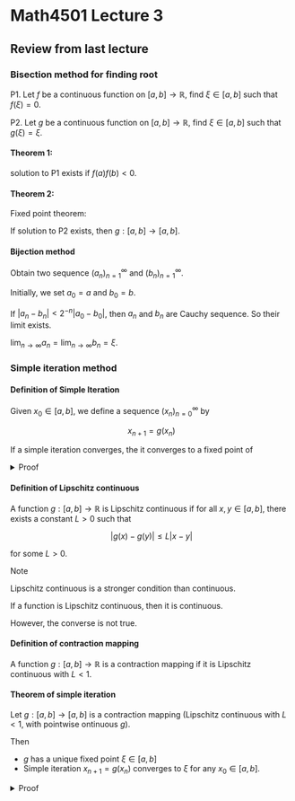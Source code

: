 # Math4501 Lecture 3

## Review from last lecture

### Bisection method for finding root

P1. Let $f$ be a continuous function on $[a,b]\to \mathbb{R}$, find $\xi \in [a,b]$ such that $f(\xi)=0$.

P2. Let $g$ be a continuous function on $[a,b]\to \mathbb{R}$, find $\xi \in [a,b]$ such that $g(\xi)=\xi$.

#### Theorem 1:

solution to P1 exists if $f(a)f(b)<0$.

#### Theorem 2:

Fixed point theorem:

If solution to P2 exists, then $g:[a,b]\to [a,b]$.

#### Bijection method

Obtain two sequence $(a_n)_{n=1}^\infty$ and $(b_n)_{n=1}^\infty$.

Initially, we set $a_0=a$ and $b_0=b$.

If $|a_n-b_n|<2^{-n}|a_0-b_0|$, then $a_n$ and $b_n$ are Cauchy sequence. So their limit exists.

$\lim_{n\to\infty} a_n=\lim_{n\to\infty} b_n=\xi$.

### Simple iteration method

#### Definition of Simple Iteration

Given $x_0\in [a,b]$, we define a sequence $(x_n)_{n=0}^\infty$ by

$$
x_{n+1}=g(x_n)
$$

If a simple iteration converges, the it converges to a fixed point of

<details>

<summary>Proof</summary>

Let $c\coloneqq \lim_{n\to\infty} x_n=g(c)$.

$g:[a,b]\to \mathbb{R}$ is continuous if and only if $g$ is continuous at $x_0\in [a,b]$.

</details>

#### Definition of Lipschitz continuous

A function $g:[a,b]\to \mathbb{R}$ is Lipschitz continuous if for all $x,y\in [a,b]$, there exists a constant $L>0$ such that

$$
|g(x)-g(y)|\leq L|x-y|
$$

for some $L>0$.

> [!NOTE]
> Lipschitz continuous is a stronger condition than continuous.
>
> If a function is Lipschitz continuous, then it is continuous.
>
> However, the converse is not true.

#### Definition of contraction mapping

A function $g:[a,b]\to \mathbb{R}$ is a contraction mapping if it is Lipschitz continuous with $L<1$.

#### Theorem of simple iteration

Let $g:[a,b]\to [a,b]$ is a contraction mapping (Lipschitz continuous with $L<1$, with pointwise ontinuous $g$).

Then

- $g$ has a unique fixed point $\xi \in [a,b]$
- Simple iteration $x_{n+1}=g(x_n)$ converges to $\xi$ for any $x_0\in [a,b]$.

<details>

<summary>Proof</summary>

**Uniqueness**:

Suppose $\xi_1$ and $\xi_2$ are two fixed points of $g$.

Then $|x_1-x_2|=|g(\xi_1)-g(\xi_2)|\leq L|\xi_1-\xi_2|$.

Thus, $(1-L)|\xi_1-\xi_2|\leq 0$, which implies $|\xi_1-\xi_2|=0$.

A more general result:

Brouwer's fixed point theorem

**Convergence**:

Let $\xi\in [a,b]$ be the unique fixed point of $g$.

Then,

$$
\begin{aligned}
|x_n-\xi|&=|g(x_{n-1})-g(\xi)|\\
&\leq L|x_{n-1}-\xi|\\
&=L|g(x_{n-2})-g(\xi)|\\
&\leq L^2|x_{n-2}-\xi|\\
&\vdots\\
&\leq L^n|x_0-\xi|
$$

Thus, we can always find $N$ such that $L^N|x_0-\xi|<\epsilon$ for any $\epsilon>0$. Choose $N=\log(\frac{\epsilon}{|x_0-\xi|})/\log(L)$.

Therefore, $x_n$ converges to $\xi$.

</details>

